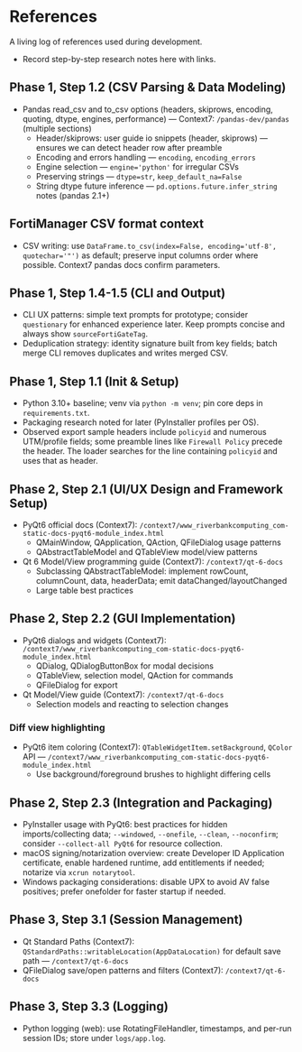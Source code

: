 # References

A living log of references used during development.

- Record step-by-step research notes here with links.

## Phase 1, Step 1.2 (CSV Parsing & Data Modeling)

- Pandas read_csv and to_csv options (headers, skiprows, encoding, quoting, dtype, engines, performance) — Context7: `/pandas-dev/pandas` (multiple sections)
  - Header/skiprows: user guide io snippets (header, skiprows) — ensures we can detect header row after preamble
  - Encoding and errors handling — `encoding`, `encoding_errors`
  - Engine selection — `engine='python'` for irregular CSVs
  - Preserving strings — `dtype=str`, `keep_default_na=False`
  - String dtype future inference — `pd.options.future.infer_string` notes (pandas 2.1+)

## FortiManager CSV format context

- CSV writing: use `DataFrame.to_csv(index=False, encoding='utf-8', quotechar='"')` as default; preserve input columns order where possible. Context7 pandas docs confirm parameters.

## Phase 1, Step 1.4-1.5 (CLI and Output)

- CLI UX patterns: simple text prompts for prototype; consider `questionary` for enhanced experience later. Keep prompts concise and always show `sourceFortiGateTag`.
- Deduplication strategy: identity signature built from key fields; batch merge CLI removes duplicates and writes merged CSV.

## Phase 1, Step 1.1 (Init & Setup)

- Python 3.10+ baseline; venv via `python -m venv`; pin core deps in `requirements.txt`.
- Packaging research noted for later (PyInstaller profiles per OS).
- Observed export sample headers include `policyid` and numerous UTM/profile fields; some preamble lines like `Firewall Policy` precede the header. The loader searches for the line containing `policyid` and uses that as header.

## Phase 2, Step 2.1 (UI/UX Design and Framework Setup)

- PyQt6 official docs (Context7): `/context7/www_riverbankcomputing_com-static-docs-pyqt6-module_index.html`
  - QMainWindow, QApplication, QAction, QFileDialog usage patterns
  - QAbstractTableModel and QTableView model/view patterns
- Qt 6 Model/View programming guide (Context7): `/context7/qt-6-docs`
  - Subclassing QAbstractTableModel: implement rowCount, columnCount, data, headerData; emit dataChanged/layoutChanged
  - Large table best practices

## Phase 2, Step 2.2 (GUI Implementation)

- PyQt6 dialogs and widgets (Context7): `/context7/www_riverbankcomputing_com-static-docs-pyqt6-module_index.html`
  - QDialog, QDialogButtonBox for modal decisions
  - QTableView, selection model, QAction for commands
  - QFileDialog for export
- Qt Model/View guide (Context7): `/context7/qt-6-docs`
  - Selection models and reacting to selection changes
  
### Diff view highlighting
- PyQt6 item coloring (Context7): `QTableWidgetItem.setBackground`, `QColor` API — `/context7/www_riverbankcomputing_com-static-docs-pyqt6-module_index.html`
  - Use background/foreground brushes to highlight differing cells

## Phase 2, Step 2.3 (Integration and Packaging)

- PyInstaller usage with PyQt6: best practices for hidden imports/collecting data; `--windowed`, `--onefile`, `--clean`, `--noconfirm`; consider `--collect-all PyQt6` for resource collection.
- macOS signing/notarization overview: create Developer ID Application certificate, enable hardened runtime, add entitlements if needed; notarize via `xcrun notarytool`.
- Windows packaging considerations: disable UPX to avoid AV false positives; prefer onefolder for faster startup if needed.

## Phase 3, Step 3.1 (Session Management)

- Qt Standard Paths (Context7): `QStandardPaths::writableLocation(AppDataLocation)` for default save path — `/context7/qt-6-docs`
- QFileDialog save/open patterns and filters (Context7): `/context7/qt-6-docs`

## Phase 3, Step 3.3 (Logging)

- Python logging (web): use RotatingFileHandler, timestamps, and per-run session IDs; store under `logs/app.log`.
